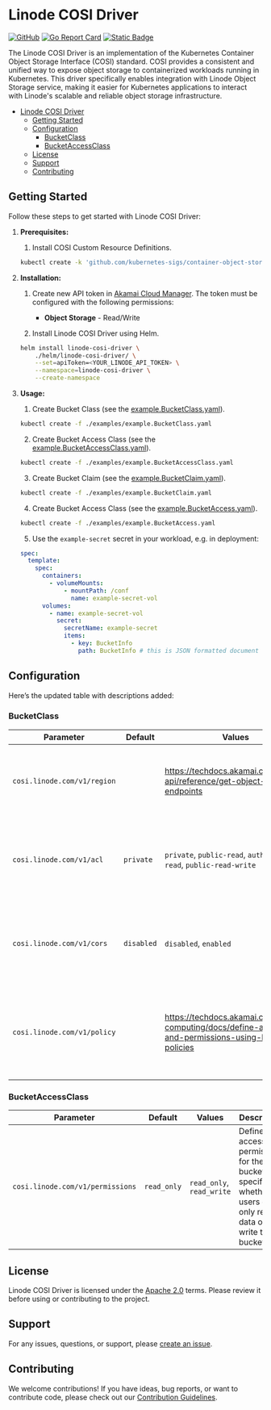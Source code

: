 # Linode COSI Driver

[![GitHub](https://img.shields.io/github/license/linode/linode-cosi-driver)](LICENSE)
[![Go Report Card](https://goreportcard.com/badge/github.com/linode/linode-cosi-driver)](https://goreportcard.com/report/github.com/linode/linode-cosi-driver)
[![Static Badge](https://img.shields.io/badge/COSI_Specification-v1alpha1-green)](https://github.com/kubernetes-sigs/container-object-storage-interface-spec/tree/v0.1.0)

The Linode COSI Driver is an implementation of the Kubernetes Container Object Storage Interface (COSI) standard. COSI provides a consistent and unified way to expose object storage to containerized workloads running in Kubernetes. This driver specifically enables integration with Linode Object Storage service, making it easier for Kubernetes applications to interact with Linode's scalable and reliable object storage infrastructure.

- [Linode COSI Driver](#linode-cosi-driver)
  - [Getting Started](#getting-started)
  - [Configuration](#configuration)
    - [BucketClass](#bucketclass)
    - [BucketAccessClass](#bucketaccessclass)
  - [License](#license)
  - [Support](#support)
  - [Contributing](#contributing)

## Getting Started

Follow these steps to get started with Linode COSI Driver:

1. **Prerequisites:**
    1. Install COSI Custom Resource Definitions.
    ```sh
    kubectl create -k 'github.com/kubernetes-sigs/container-object-storage-interface/?ref=v0.2.1'
    ```

2. **Installation:**
    1. Create new API token in [Akamai Cloud Manager](https://cloud.linode.com/profile/tokens). The token must be configured with the following permissions:
        - **Object Storage** - Read/Write

    2. Install Linode COSI Driver using Helm.
    ```sh
    helm install linode-cosi-driver \
        ./helm/linode-cosi-driver/ \
        --set=apiToken=<YOUR_LINODE_API_TOKEN> \
        --namespace=linode-cosi-driver \
        --create-namespace
    ```

3. **Usage:**
    1. Create Bucket Class (see the [example.BucketClass.yaml](./examples/linode-objectstorage.BucketClass.yaml)).
    ```sh
    kubectl create -f ./examples/example.BucketClass.yaml
    ```

    2. Create Bucket Access Class (see the [example.BucketAccessClass.yaml](./examples/linode-objectstorage.BucketAccessClass.yaml)).
    ```sh
    kubectl create -f ./examples/example.BucketAccessClass.yaml
    ```

    3. Create Bucket Claim (see the [example.BucketClaim.yaml](./examples/example.BucketClaim.yaml)).
    ```sh
    kubectl create -f ./examples/example.BucketClaim.yaml
    ```

    4. Create Bucket Access Class (see the [example.BucketAccess.yaml](./examples/example.BucketAccess.yaml)).
    ```sh
    kubectl create -f ./examples/example.BucketAccess.yaml
    ```

    5. Use the `example-secret` secret in your workload, e.g. in deployment:
    ```yaml
    spec:
      template:
        spec:
          containers:
            - volumeMounts:
                - mountPath: /conf
                  name: example-secret-vol
          volumes:
            - name: example-secret-vol
              secret:
                secretName: example-secret
                items:
                  - key: BucketInfo
                    path: BucketInfo # this is JSON formatted document
    ```

## Configuration

Here’s the updated table with descriptions added:

### BucketClass

| Parameter                   | Default    | Values                                                                                               | Description                                                                            |
|-----------------------------|------------|------------------------------------------------------------------------------------------------------|----------------------------------------------------------------------------------------|
| `cosi.linode.com/v1/region` |            | https://techdocs.akamai.com/linode-api/reference/get-object-storage-endpoints                        | **REQUIRED** The region where the object storage bucket will be created.               |
| `cosi.linode.com/v1/acl`    | `private`  | `private`, `public-read`, `authenticated-read`, `public-read-write`                                  | The access control list (ACL) policy that defines who can read or write to the bucket. |
| `cosi.linode.com/v1/cors`   | `disabled` | `disabled`, `enabled`                                                                                | Enables or disables Cross-Origin Resource Sharing (CORS) for the bucket.               |
| `cosi.linode.com/v1/policy` |            | https://techdocs.akamai.com/cloud-computing/docs/define-access-and-permissions-using-bucket-policies | Defines custom bucket policies for fine-grained access control and permissions.        |

### BucketAccessClass

| Parameter                        | Default     | Values                    | Description                                                                                                             |
|----------------------------------|-------------|---------------------------|-------------------------------------------------------------------------------------------------------------------------|
| `cosi.linode.com/v1/permissions` | `read_only` | `read_only`, `read_write` | Defines the access permissions for the bucket, specifying whether users can only read data or also write to the bucket. |

## License

Linode COSI Driver is licensed under the [Apache 2.0](LICENSE) terms. Please review it before using or contributing to the project.

## Support

For any issues, questions, or support, please [create an issue](https://github.com/linode/linode-cosi-driver/issues).

## Contributing

We welcome contributions! If you have ideas, bug reports, or want to contribute code, please check out our [Contribution Guidelines](CONTRIBUTING.md).
